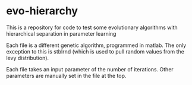 # evo-hierarchy
This is a repository for code to test some evolutionary algorithms with hierarchical separation in parameter learning

Each file is a different genetic algorithm, programmed in matlab. The only exception to this is stblrnd (which is used to pull 
random values from the levy distribution).

Each file takes an input parameter of the number of iterations. Other parameters are manually set in the file at the top.
